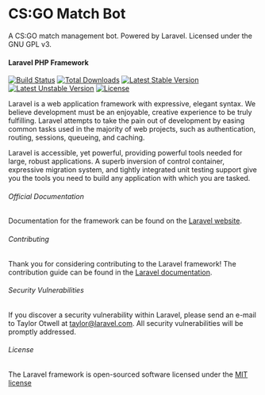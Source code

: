 # CS:GO Match Bot
A CS:GO match management bot. Powered by Laravel. Licensed under the GNU GPL v3.

#### Laravel PHP Framework

[![Build Status](https://travis-ci.org/laravel/framework.svg)](https://travis-ci.org/laravel/framework)
[![Total Downloads](https://poser.pugx.org/laravel/framework/d/total.svg)](https://packagist.org/packages/laravel/framework)
[![Latest Stable Version](https://poser.pugx.org/laravel/framework/v/stable.svg)](https://packagist.org/packages/laravel/framework)
[![Latest Unstable Version](https://poser.pugx.org/laravel/framework/v/unstable.svg)](https://packagist.org/packages/laravel/framework)
[![License](https://poser.pugx.org/laravel/framework/license.svg)](https://packagist.org/packages/laravel/framework)

Laravel is a web application framework with expressive, elegant syntax. We believe development must be an enjoyable, creative experience to be truly fulfilling. Laravel attempts to take the pain out of development by easing common tasks used in the majority of web projects, such as authentication, routing, sessions, queueing, and caching.

Laravel is accessible, yet powerful, providing powerful tools needed for large, robust applications. A superb inversion of control container, expressive migration system, and tightly integrated unit testing support give you the tools you need to build any application with which you are tasked.

###### Official Documentation

Documentation for the framework can be found on the [Laravel website](http://laravel.com/docs).

###### Contributing

Thank you for considering contributing to the Laravel framework! The contribution guide can be found in the [Laravel documentation](http://laravel.com/docs/contributions).

###### Security Vulnerabilities

If you discover a security vulnerability within Laravel, please send an e-mail to Taylor Otwell at taylor@laravel.com. All security vulnerabilities will be promptly addressed.

###### License

The Laravel framework is open-sourced software licensed under the [MIT license](http://opensource.org/licenses/MIT)
